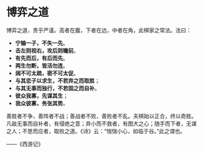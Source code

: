 # 博弈之道

博弈之道，贵乎严谨。高者在腹，下者在边，中者在角，此棋家之常法。法曰：

- **宁输一子，不失一先**。  
- **击左则视右，攻后则瞻前**。  
- **有先而后，有后而先**。  
- **两生勿断，皆活勿连**。  
- **阔不可太疏，密不可太促**。  
- **与其恋子以求生，不若弃之而取胜**；  
- **与其无事而独行，不若固之而自补**。  
- **彼众我寡，先谋其生**；  
- **我众彼寡，务张其势**。  

善胜者不争，善阵者不战；善战者不败，善败者不乱。夫棋始以正合，终以奇胜。凡敌无事而自补者，有侵绝之意；弃小而不救者，有图大之心；随手而下者，无谋之人；不思而应者，取败之道。《诗》云：“惴惴小心，如临于谷。”此之谓也。

——《西游记》